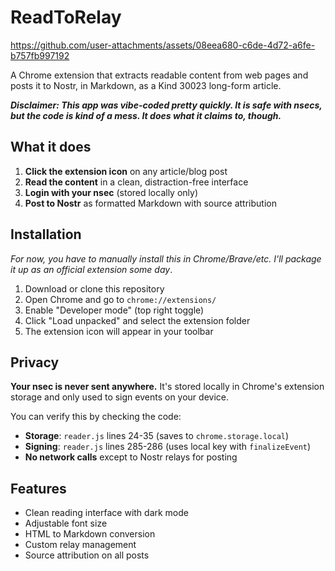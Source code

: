 # ReadToRelay

https://github.com/user-attachments/assets/08eea680-c6de-4d72-a6fe-b757fb997192

A Chrome extension that extracts readable content from web pages and posts it to Nostr, in Markdown, as a Kind 30023 long-form article.

**_Disclaimer: This app was vibe-coded pretty quickly. It is safe with nsecs, but the code is kind of a mess. It does what it claims to, though._**

## What it does

1. **Click the extension icon** on any article/blog post
2. **Read the content** in a clean, distraction-free interface
3. **Login with your nsec** (stored locally only)
4. **Post to Nostr** as formatted Markdown with source attribution

## Installation

_For now, you have to manually install this in Chrome/Brave/etc. I'll package it up as an official extension some day_.

1. Download or clone this repository
2. Open Chrome and go to `chrome://extensions/`
3. Enable "Developer mode" (top right toggle)
4. Click "Load unpacked" and select the extension folder
5. The extension icon will appear in your toolbar

## Privacy

**Your nsec is never sent anywhere.** It's stored locally in Chrome's extension storage and only used to sign events on your device.

You can verify this by checking the code:
- **Storage**: `reader.js` lines 24-35 (saves to `chrome.storage.local`)
- **Signing**: `reader.js` lines 285-286 (uses local key with `finalizeEvent`)
- **No network calls** except to Nostr relays for posting

## Features

- Clean reading interface with dark mode
- Adjustable font size
- HTML to Markdown conversion
- Custom relay management
- Source attribution on all posts

